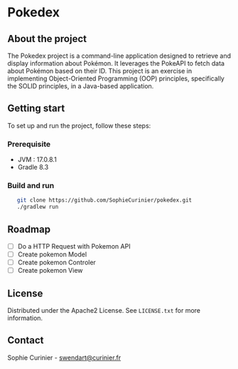 # Pokedex

## About the project
The Pokedex project is a command-line application designed to retrieve and display information about Pokémon. It leverages the PokeAPI to fetch data about Pokémon based on their ID. This project is an exercise in implementing Object-Oriented Programming (OOP) principles, specifically the SOLID principles, in a Java-based application.

## Getting start
To set up and run the project, follow these steps:
### Prerequisite
- JVM : 17.0.8.1
- Gradle 8.3

### Build and run
```sh
   git clone https://github.com/SophieCurinier/pokedex.git
   ./gradlew run
   ```

## Roadmap
- [ ] Do a HTTP Request with Pokemon API
- [ ] Create pokemon Model
- [ ] Create pokemon Controler
- [ ] Create pokemon View

## License

Distributed under the Apache2 License. See `LICENSE.txt` for more information.

## Contact

Sophie Curinier - swendart@curinier.fr